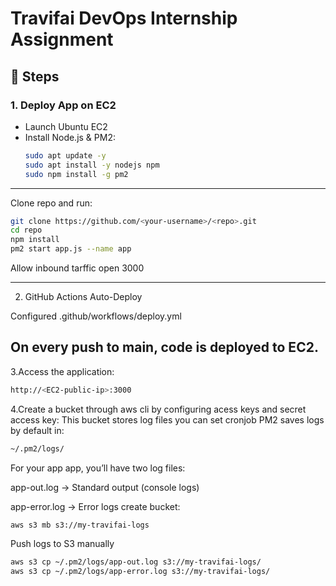 # Travifai DevOps Internship Assignment

## 🚀 Steps

### 1. Deploy App on EC2
- Launch Ubuntu EC2
- Install Node.js & PM2:
  ```bash
  sudo apt update -y
  sudo apt install -y nodejs npm
  sudo npm install -g pm2
  ```
---
Clone repo and run:

```bash
git clone https://github.com/<your-username>/<repo>.git
cd repo
npm install
pm2 start app.js --name app
```
Allow inbound tarffic
open 3000

---
2. GitHub Actions Auto-Deploy

Configured .github/workflows/deploy.yml

On every push to main, code is deployed to EC2.
---
3.Access the application:
```bash
http://<EC2-public-ip>:3000
```
4.Create a bucket through aws cli by configuring acess keys and secret access key:
This bucket stores log files you can set cronjob 
PM2 saves logs by default in:
```bash
~/.pm2/logs/
```
For your app app, you’ll have two log files:

app-out.log → Standard output (console logs)

app-error.log → Error logs
 create bucket:
 ```bash
aws s3 mb s3://my-travifai-logs
```
Push logs to S3 manually
```bash
aws s3 cp ~/.pm2/logs/app-out.log s3://my-travifai-logs/
aws s3 cp ~/.pm2/logs/app-error.log s3://my-travifai-logs/
```





